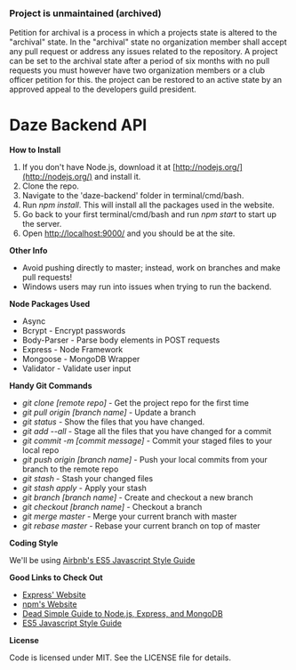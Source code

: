 ### Project is unmaintained (archived)
Petition for archival is a process in 
which a projects state is altered to the "archival" state. In the "archival" state
no organization member shall accept any pull
request or address any issues related to the
repository. A project can be set to the archival state after a period of six months with no pull requests you must however have two organization members or a club officer petition for this. the project can be restored to an active state by an approved appeal to the developers guild president.

# Daze Backend API

**How to Install**

1. If you don't have Node.js, download it at [http://nodejs.org/](http://nodejs.org/) and install it.
2. Clone the repo.
3. Navigate to the 'daze-backend' folder in terminal/cmd/bash.
4. Run *npm install*. This will install all the packages used in the website.
8. Go back to your first terminal/cmd/bash and run *npm start* to start up the server.
9. Open [http://localhost:9000/](http://localhost:9000/) and you should be at the site.

**Other Info**

- Avoid pushing directly to master; instead, work on branches and make pull requests!
- Windows users may run into issues when trying to run the backend.

**Node Packages Used**

- Async
- Bcrypt - Encrypt passwords
- Body-Parser - Parse body elements in POST requests
- Express - Node Framework
- Mongoose - MongoDB Wrapper
- Validator - Validate user input

**Handy Git Commands**

- *git clone [remote repo]* - Get the project repo for the first time
- *git pull origin [branch name]* - Update a branch
- *git status* - Show the files that you have changed.
- *git add --all* - Stage all the files that you have changed for a commit
- *git commit -m [commit message]* - Commit your staged files to your local repo
- *git push origin [branch name]* - Push your local commits from your branch to the remote repo
- *git stash* - Stash your changed files
- *git stash apply* - Apply your stash
- *git branch [branch name]* - Create and checkout a new branch
- *git checkout [branch name]* - Checkout a branch
- *git merge master* - Merge your current branch with master
- *git rebase master* - Rebase your current branch on top of master

**Coding Style**

We'll be using [Airbnb's ES5 Javascript Style Guide](https://github.com/airbnb/javascript/tree/master/es5)

**Good Links to Check Out**

- [Express' Website](http://expressjs.com/)
- [npm's Website](https://www.npmjs.com/)
- [Dead Simple Guide to Node.js, Express, and MongoDB](http://cwbuecheler.com/web/tutorials/2013/node-express-mongo/)
- [ES5 Javascript Style Guide](https://github.com/airbnb/javascript/tree/master/es5)

**License**

Code is licensed under MIT. See the LICENSE file for details.
